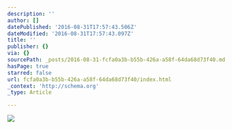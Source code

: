 ```yaml
---
description: ''
author: []
datePublished: '2016-08-31T17:57:43.506Z'
dateModified: '2016-08-31T17:57:43.097Z'
title: ''
publisher: {}
via: {}
sourcePath: _posts/2016-08-31-fcfa0a3b-b55b-426a-a58f-64da68d73f40.md
hasPage: true
starred: false
url: fcfa0a3b-b55b-426a-a58f-64da68d73f40/index.html
_context: 'http://schema.org'
_type: Article

---
```

![](https://the-grid-user-content.s3-us-west-2.amazonaws.com/4c6d98f9-ece6-4529-beb9-1023933ae630.jpg)